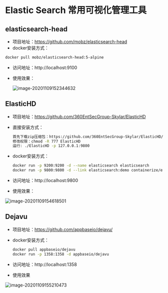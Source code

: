# Elastic Search 常用可视化管理工具

## elasticsearch-head

+ 项目地址：https://github.com/mobz/elasticsearch-head
+ docker安装方式：

```bash
docker pull mobz/elasticsearch-head:5-alpine

```

+ 访问地址：http://localhost:9100

+ 使用效果：

  ![image-20201109152344632](http://cdn.chenjianyin.com/markdown/esv-1.png)



## ElasticHD

+ 项目地址：https://github.com/360EntSecGroup-Skylar/ElasticHD

+ 直接安装方式：

  ```bash
  首先下载zip压缩包：https://github.com/360EntSecGroup-Skylar/ElasticHD/releases/
  修改权限：chmod -R 777 ElasticHD
  运行: ./ElasticHD -p 127.0.0.1:9800
  ```

+ docker安装方式：

  ```bash
  docker run -p 9200:9200 -d --name elasticsearch elasticsearch
  docker run -p 9800:9800 -d --link elasticsearch:demo containerize/elastichd
  ```

+ 访问地址：http://localhost:9800

+ 使用效果：

![image-20201109154618501](http://cdn.chenjianyin.com/markdown/esv-2.png)



## Dejavu

+ 项目地址：https://github.com/appbaseio/dejavu/

+ docker安装方式：

  ```bash
  docker pull appbaseio/dejavu
  docker run -p 1358:1358 -d appbaseio/dejavu
  ```

+ 访问地址：http://localhost:1358

+ 使用效果

![image-20201109155210473](http://cdn.chenjianyin.com/markdown/esv-3.png)